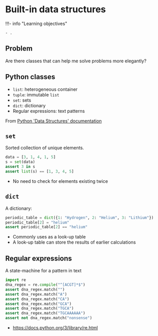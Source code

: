 # Built-in data structures

!!!- info "Learning objectives"

    - .

## Problem

Are there classes that can help me solve problems more elegantly?

## Python classes

- `list`: heterogeneous container
- `tuple`: immutable `list`
- `set`: sets
- `dict`: dictionary
- Regular expressions: text patterns

From [Python 'Data Structures' documentation](https://docs.python.org/3/tutorial/datastructures.html)

## `set`

Sorted collection of unique elements.

```python
data = [3, 1, 4, 1, 5]
s = set(data)
assert 3 in s
assert list(s) == [1, 3, 4, 5]
```

- No need to check for elements existing twice

## `dict`

A dictionary:

```python
periodic_table = dict({1: "Hydrogen", 2: "Helium", 3: "Lithium"})
periodic_table[2] = "helium"
assert periodic_table[2] == "helium"
```

- Commonly uses as a look-up table
- A look-up table can store the results of earlier calculations

## Regular expressions

A state-machine for a pattern in text

```python
import re
dna_regex = re.compile("^[ACGT]*$")
assert dna_regex.match("")
assert dna_regex.match("A")
assert dna_regex.match("CA")
assert dna_regex.match("GCA")
assert dna_regex.match("TGCA")
assert dna_regex.match("TGCAAAAAA")
assert not dna_regex.match("nonsense")
```

- <https://docs.python.org/3/library/re.html>

